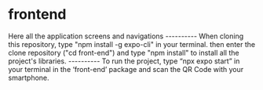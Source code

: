 # frontend
Here all the application screens and navigations
            ----------
When cloning this repository, type "npm install -g expo-cli" in your terminal.
then enter the clone repository ("cd front-end") and type "npm install" to install all the project's libraries. 
            ----------
To run the project, type “npx expo start” in your terminal in the ‘front-end’ package and scan the QR Code with your smartphone.
